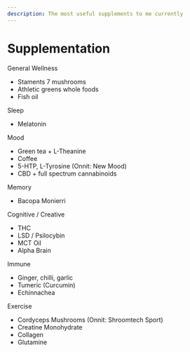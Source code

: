 ```yaml
---
description: The most useful supplements to me currently
---
```


# Supplementation

General Wellness

* Staments 7 mushrooms
* Athletic greens whole foods
* Fish oil

  
Sleep

* Melatonin

  
Mood

* Green tea + L-Theanine
* Coffee
* 5-HTP, L-Tyrosine \(Onnit: New Mood\)
* CBD + full spectrum cannabinoids

  
Memory

* Bacopa Monierri

  
Cognitive / Creative

* THC
* LSD / Psilocybin
* MCT Oil
* Alpha Brain

  
Immune

* Ginger, chilli, garlic
* Tumeric \(Curcumin\)
* Echinnachea 



Exercise

* Cordyceps Mushrooms \(Onnit: Shroomtech Sport\)
* Creatine Monohydrate
* Collagen
* Glutamine

